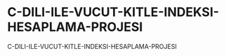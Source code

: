 # C-DILI-ILE-VUCUT-KITLE-INDEKSI-HESAPLAMA-PROJESI
C-DILI-ILE-VUCUT-KITLE-INDEKSI-HESAPLAMA-PROJESI

